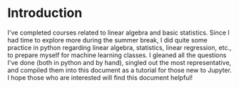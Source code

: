 # Introduction
I've completed courses related to linear algebra and basic statistics. Since I had time to explore more during the summer break, I did quite some practice in python regarding linear algebra, statistics, linear regression, etc., to prepare myself for machine learning classes. I gleaned all the questions I've done (both in python and by hand), singled out the most representative, and compiled them into this document as a tutorial for those new to Jupyter. I hope those who are interested will find this document helpful!

